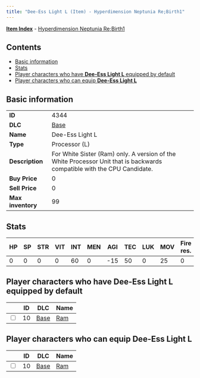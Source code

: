 ```yaml
---
title: "Dee-Ess Light L (Item) - Hyperdimension Neptunia Re;Birth1"
---
```


[**Item Index**](/neptunia/rb1/item/index.html) - [Hyperdimension Neptunia Re;Birth1](/neptunia/rb1)

## Contents

- [Basic information](#basic-information)
- [Stats](#stats)
- [Player characters who have **Dee-Ess Light L** equipped by default](#player-characters-who-have-dee-ess-light-l-equipped-by-default)
- [Player characters who can equip **Dee-Ess Light L**](#player-characters-who-can-equip-dee-ess-light-l)

## Basic information

|   |   |
| -- | -- |
| **ID** | 4344 |
| **DLC** | [Base](/neptunia/rb1/dlc/1-base.html) |
| **Name** | Dee-Ess Light L |
| **Type** | Processor (L) |
| **Description** | For White Sister (Ram) only. A version of the White Processor Unit that is backwards compatible with the CPU Candidate. |
| **Buy Price** | 0 |
| **Sell Price** | 0 |
| **Max inventory** | 99 |

## Stats

| HP | SP | STR | VIT | INT | MEN | AGI | TEC | LUK | MOV | Fire res. | Ice res. | Wind res. | Lightning res. |
| -- | -- | --- | --- | --- | --- | --- | --- | --- | --- | --------- | -------- | --------- | -------------- |
| 0 | 0 | 0 | 0 | 60 | 0 | -15 | 50 | 0 | 25 | 0 | 0 | 0 | 0 |

## Player characters who have **Dee-Ess Light L** equipped by default

|    | ID | DLC | Name |
| -- | -- | --- | ---- |
| <input type="checkbox" id="rb1-player-1-10" class="trackbox" /> | 10 | [Base](/neptunia/rb1/dlc/1-base.html) | [Ram](/neptunia/rb1/player/1-10-ram.html) |

## Player characters who can equip **Dee-Ess Light L**

|    | ID | DLC | Name |
| -- | -- | --- | ---- |
| <input type="checkbox" id="rb1-player-1-10" class="trackbox" /> | 10 | [Base](/neptunia/rb1/dlc/1-base.html) | [Ram](/neptunia/rb1/player/1-10-ram.html) |